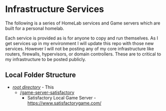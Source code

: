 # Infrastructure Services

The following is a series of HomeLab services and Game servers which are built for a personal homelab.

Each service is provided as is for anyone to copy and run themselves. As I get services up in my environment I will update this repo with those new services. However I will not be posting any of my core infrastructure like routers, firewalls, hypervisors, or domain controllers. These are to critical to my infrastructure to be posted publicly.

## Local Folder Structure

- [*root directory*](README.md) - This
  - [/game-server-satisfactory](./game-server-satisfactory/README.md)
    - Satisfactory Local Game Server - <https://www.satisfactorygame.com/>

